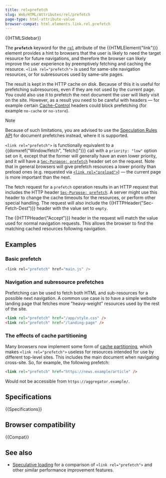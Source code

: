```yaml
---
title: rel=prefetch
slug: Web/HTML/Attributes/rel/prefetch
page-type: html-attribute-value
browser-compat: html.elements.link.rel.prefetch
---
```


{{HTMLSidebar}}

The **`prefetch`** keyword for the [`rel`](/en-US/docs/Web/HTML/Element/link#rel) attribute of the {{HTMLElement("link")}} element provides a hint to browsers that the user is likely to need the target resource for future navigations, and therefore the browser can likely improve the user experience by preemptively fetching and caching the resource. `<link rel="prefetch">` is used for same-site navigation resources, or for subresources used by same-site pages.

The result is kept in the HTTP cache on disk. Because of this it is useful for prefetching subresources, even if they are not used by the current page. You could also use it to prefetch the next document the user will likely visit on the site. However, as a result you need to be careful with headers — for example certain [Cache-Control](/en-US/docs/Web/HTTP/Reference/Headers/Cache-Control) headers could block prefetching (for example `no-cache` or `no-store`).

> [!NOTE]
> Because of such limitations, you are advised to use the [Speculation Rules API](/en-US/docs/Web/API/Speculation_Rules_API) for document prefetches instead, where it is supported.

`<link rel="prefetch">` is functionally equivalent to a {{domxref("Window/fetch", "fetch()")}} call with a `priority: "low"` option set on it, except that the former will generally have an even lower priority, and it will have a [`Sec-Purpose: prefetch`](/en-US/docs/Web/HTTP/Reference/Headers/Sec-Purpose) header set on the request. Note that in general browsers will give prefetch resources a lower priority than preload ones (e.g. requested via [`<link rel="preload">`](/en-US/docs/Web/HTML/Attributes/rel/preload)) — the current page is more important than the next.

The fetch request for a `prefetch` operation results in an HTTP request that includes the HTTP header [`Sec-Purpose: prefetch`](/en-US/docs/Web/HTTP/Reference/Headers/Sec-Purpose). A server might use this header to change the cache timeouts for the resources, or perform other special handling.
The request will also include the {{HTTPHeader("Sec-Fetch-Dest")}} header with the value set to `empty`.

The {{HTTPHeader("Accept")}} header in the request will match the value used for normal navigation requests. This allows the browser to find the matching cached resources following navigation.

## Examples

### Basic prefetch

```js
<link rel="prefetch" href="main.js" />
```

### Navigation and subresource prefetches

Prefetching can be used to fetch both HTML and sub-resources for a possible next navigation. A common use case is to have a simple website landing page that fetches more "heavy-weight" resources used by the rest of the site.

```html
<link rel="prefetch" href="/app/style.css" />
<link rel="prefetch" href="/landing-page" />
```

### The effects of cache partitioning

Many browsers now implement some form of [cache partitioning](https://developer.chrome.com/blog/http-cache-partitioning), which makes `<link rel="prefetch">` useless for resources intended for use by different top-level sites. This includes the main document when navigating cross-site. So, for example, the following prefetch:

```html
<link rel="prefetch" href="https://news.example/article" />
```

Would not be accessible from `https://aggregator.example/`.

## Specifications

{{Specifications}}

## Browser compatibility

{{Compat}}

## See also

- [Speculative loading](/en-US/docs/Web/Performance/Guides/Speculative_loading) for a comparison of `<link rel="prefetch">` and other similar performance improvement features.
